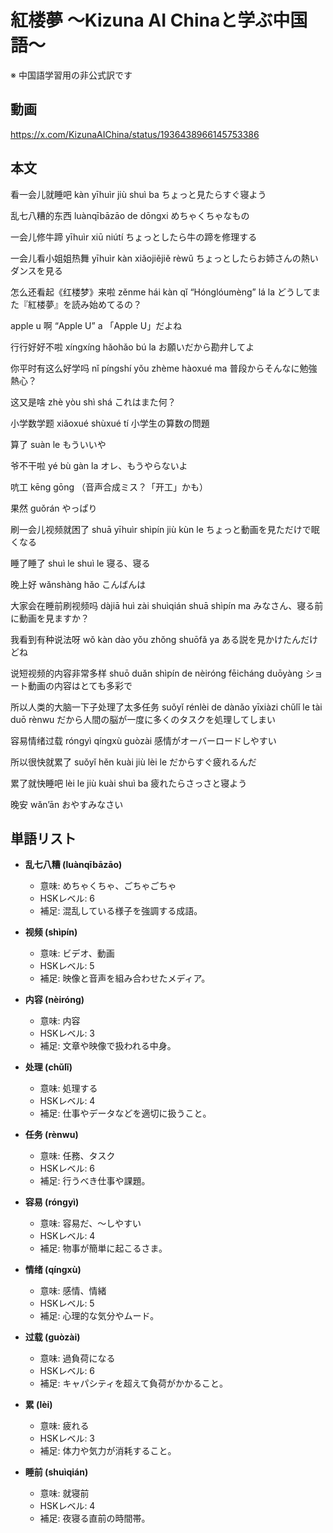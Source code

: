 # 紅楼夢 〜Kizuna AI Chinaと学ぶ中国語〜
※ 中国語学習用の非公式訳です

## 動画
https://x.com/KizunaAIChina/status/1936438966145753386

## 本文

看一会儿就睡吧
kàn yīhuìr jiù shuì ba
ちょっと見たらすぐ寝よう

乱七八糟的东西
luànqībāzāo de dōngxi
めちゃくちゃなもの

一会儿修牛蹄
yīhuìr xiū niútí
ちょっとしたら牛の蹄を修理する

一会儿看小姐姐热舞
yīhuìr kàn xiǎojiějiě rèwǔ
ちょっとしたらお姉さんの熱いダンスを見る

怎么还看起《红楼梦》来啦
zěnme hái kàn qǐ “Hónglóumèng” lá la
どうしてまた『紅楼夢』を読み始めてるの？

apple u 啊
“Apple U” a
「Apple U」だよね

行行好好不啦
xíngxíng hǎohǎo bú la
お願いだから勘弁してよ

你平时有这么好学吗
nǐ píngshí yǒu zhème hàoxué ma
普段からそんなに勉強熱心？

这又是啥
zhè yòu shì shá
これはまた何？

小学数学题
xiǎoxué shùxué tí
小学生の算数の問題

算了
suàn le
もういいや

爷不干啦
yé bù gàn la
オレ、もうやらないよ

吭工
kēng gōng
（音声合成ミス？「开工」かも）

果然
guǒrán
やっぱり

刷一会儿视频就困了
shuā yīhuìr shìpín jiù kùn le
ちょっと動画を見ただけで眠くなる

睡了睡了
shuì le shuì le
寝る、寝る

晚上好
wǎnshàng hǎo
こんばんは

大家会在睡前刷视频吗
dàjiā huì zài shuìqián shuā shìpín ma
みなさん、寝る前に動画を見ますか？

我看到有种说法呀
wǒ kàn dào yǒu zhǒng shuōfǎ ya
ある説を見かけたんだけどね

说短视频的内容非常多样
shuō duǎn shìpín de nèiróng fēicháng duōyàng
ショート動画の内容はとても多彩で

所以人类的大脑一下子处理了太多任务
suǒyǐ rénlèi de dànǎo yīxiàzi chǔlǐ le tài duō rènwu
だから人間の脳が一度に多くのタスクを処理してしまい

容易情绪过载
róngyì qíngxù guòzài
感情がオーバーロードしやすい

所以很快就累了
suǒyǐ hěn kuài jiù lèi le
だからすぐ疲れるんだ

累了就快睡吧
lèi le jiù kuài shuì ba
疲れたらさっさと寝よう

晚安
wǎn’ān
おやすみなさい

## 単語リスト

* **乱七八糟 (luànqībāzāo)**

  * 意味: めちゃくちゃ、ごちゃごちゃ
  * HSKレベル: 6
  * 補足: 混乱している様子を強調する成語。

* **视频 (shìpín)**

  * 意味: ビデオ、動画
  * HSKレベル: 5
  * 補足: 映像と音声を組み合わせたメディア。

* **内容 (nèiróng)**

  * 意味: 内容
  * HSKレベル: 3
  * 補足: 文章や映像で扱われる中身。

* **处理 (chǔlǐ)**

  * 意味: 処理する
  * HSKレベル: 4
  * 補足: 仕事やデータなどを適切に扱うこと。

* **任务 (rènwu)**

  * 意味: 任務、タスク
  * HSKレベル: 6
  * 補足: 行うべき仕事や課題。

* **容易 (róngyì)**

  * 意味: 容易だ、〜しやすい
  * HSKレベル: 4
  * 補足: 物事が簡単に起こるさま。

* **情绪 (qíngxù)**

  * 意味: 感情、情緒
  * HSKレベル: 5
  * 補足: 心理的な気分やムード。

* **过载 (guòzài)**

  * 意味: 過負荷になる
  * HSKレベル: 6
  * 補足: キャパシティを超えて負荷がかかること。

* **累 (lèi)**

  * 意味: 疲れる
  * HSKレベル: 3
  * 補足: 体力や気力が消耗すること。

* **睡前 (shuìqián)**

  * 意味: 就寝前
  * HSKレベル: 4
  * 補足: 夜寝る直前の時間帯。

